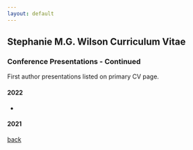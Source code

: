 ```yaml
---
layout: default
---
```


## Stephanie M.G. Wilson Curriculum Vitae 

### Conference Presentations - Continued
First author presentations listed on primary CV page. 

#### 2022

  - 

#### 2021  

[back](./)

